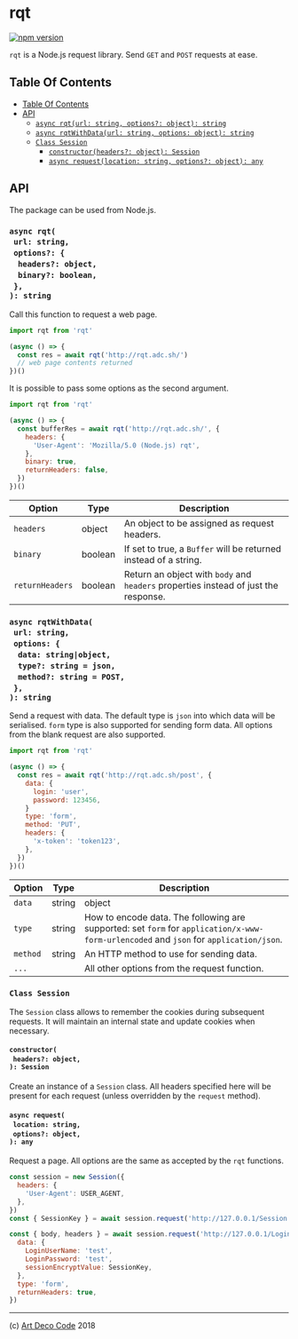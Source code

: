 # rqt

[![npm version](https://badge.fury.io/js/rqt.svg)](https://npmjs.org/package/rqt)

`rqt` is a Node.js request library. Send `GET` and `POST` requests at ease.

## Table Of Contents

- [Table Of Contents](#table-of-contents)
- [API](#api)
  * [`async rqt(url: string, options?: object): string`](#async-rqturl-stringoptions-headers-objectbinary-boolean-string)
  * [`async rqtWithData(url: string, options: object): string`](#async-rqtwithdataurl-stringoptions-data-stringobjecttype-string--jsonmethod-string--post-string)
  * [`Class Session`](#class-session)
    * [`constructor(headers?: object): Session`](#constructorheaders-object-session)
    * [`async request(location: string, options?: object): any`](#async-requestlocation-stringoptions-object-any)

## API

The package can be used from Node.js.

### `async rqt(`<br/>&nbsp;&nbsp;`url: string,`<br/>&nbsp;&nbsp;`options?: {`<br/>&nbsp;&nbsp;&nbsp;&nbsp;`headers?: object,`<br/>&nbsp;&nbsp;&nbsp;&nbsp;`binary?: boolean,`<br/>&nbsp;&nbsp;`},`<br/>`): string`

Call this function to request a web page.

```js
import rqt from 'rqt'

(async () => {
  const res = await rqt('http://rqt.adc.sh/')
  // web page contents returned
})()
```

It is possible to pass some options as the second argument.

```js
import rqt from 'rqt'

(async () => {
  const bufferRes = await rqt('http://rqt.adc.sh/', {
    headers: {
      'User-Agent': 'Mozilla/5.0 (Node.js) rqt',
    },
    binary: true,
    returnHeaders: false,
  })
})()
```

| Option | Type | Description |
| ------ | ---- | ----------- |
| `headers` | object | An object to be assigned as request headers. |
| `binary` | boolean | If set to true, a `Buffer` will be returned instead of a string. |
| `returnHeaders` | boolean | Return an object with `body` and `headers` properties instead of just the response. |

### `async rqtWithData(`<br/>&nbsp;&nbsp;`url: string,`<br/>&nbsp;&nbsp;`options: {`<br/>&nbsp;&nbsp;&nbsp;&nbsp;`data: string|object,`<br/>&nbsp;&nbsp;&nbsp;&nbsp;`type?: string = json,`<br/>&nbsp;&nbsp;&nbsp;&nbsp;`method?: string = POST,`<br/>&nbsp;&nbsp;`},`<br/>`): string`

Send a request with data. The default type is `json` into which data will be serialised. `form` type is also supported for sending form data. All options from the blank request are also supported.

```js
import rqt from 'rqt'

(async () => {
  const res = await rqt('http://rqt.adc.sh/post', {
    data: {
      login: 'user',
      password: 123456,
    }
    type: 'form',
    method: 'PUT',
    headers: {
      'x-token': 'token123',
    },
  })
})()
```

| Option | Type | Description |
| ------ | ---- | ----------- |
| `data` | string|object | Raw data or an object with data to send. |
| `type` | string | How to encode data. The following are supported: set `form` for `application/x-www-form-urlencoded` and `json` for `application/json`. |
| `method` | string | An HTTP method to use for sending data. |
| `...` |  | All other options from the request function. |

### `Class Session`

The `Session` class allows to remember the cookies during subsequent requests. It will maintain an internal state and update cookies when necessary.


#### `constructor(`<br/>&nbsp;&nbsp;`headers?: object,`<br/>`): Session`

Create an instance of a `Session` class. All headers specified here will be present for each request (unless overridden by the `request` method).

#### `async request(`<br/>&nbsp;&nbsp;`location: string,`<br/>&nbsp;&nbsp;`options?: object,`<br/>`): any`

Request a page. All options are the same as accepted by the `rqt` functions.

```js
const session = new Session({
  headers: {
    'User-Agent': USER_AGENT,
  },
})
const { SessionKey } = await session.request('http://127.0.0.1/Session.ashx')

const { body, headers } = await session.request('http://127.0.0.1/Login.aspx', {
  data: {
    LoginUserName: 'test',
    LoginPassword: 'test',
    sessionEncryptValue: SessionKey,
  },
  type: 'form',
  returnHeaders: true,
})
```

---

(c) [Art Deco Code](https://artdeco.bz) 2018
